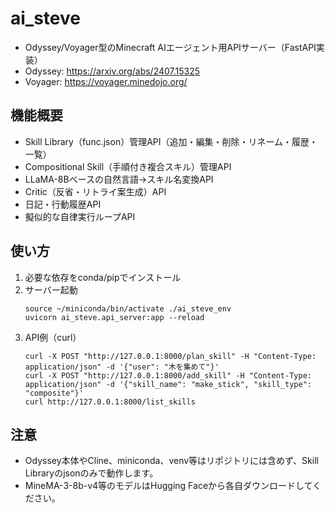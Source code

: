 # ai_steve

- Odyssey/Voyager型のMinecraft AIエージェント用APIサーバー（FastAPI実装）
- Odyssey: https://arxiv.org/abs/2407.15325
- Voyager: https://voyager.minedojo.org/

## 機能概要
- Skill Library（func.json）管理API（追加・編集・削除・リネーム・履歴・一覧）
- Compositional Skill（手順付き複合スキル）管理API
- LLaMA-8Bベースの自然言語→スキル名変換API
- Critic（反省・リトライ案生成）API
- 日記・行動履歴API
- 擬似的な自律実行ループAPI

## 使い方
1. 必要な依存をconda/pipでインストール
2. サーバー起動
   ```
   source ~/miniconda/bin/activate ./ai_steve_env
   uvicorn ai_steve.api_server:app --reload
   ```
3. API例（curl）
   ```
   curl -X POST "http://127.0.0.1:8000/plan_skill" -H "Content-Type: application/json" -d '{"user": "木を集めて"}'
   curl -X POST "http://127.0.0.1:8000/add_skill" -H "Content-Type: application/json" -d '{"skill_name": "make_stick", "skill_type": "composite"}'
   curl http://127.0.0.1:8000/list_skills
   ```

## 注意
- Odyssey本体やCline、miniconda、venv等はリポジトリには含めず、Skill Libraryのjsonのみで動作します。
- MineMA-3-8b-v4等のモデルはHugging Faceから各自ダウンロードしてください。
